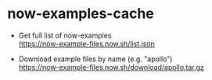 # now-examples-cache

- Get full list of now-examples  
  https://now-example-files.now.sh/list.json

- Download example files by name (e.g. "apollo")  
  https://now-example-files.now.sh/download/apollo.tar.gz
